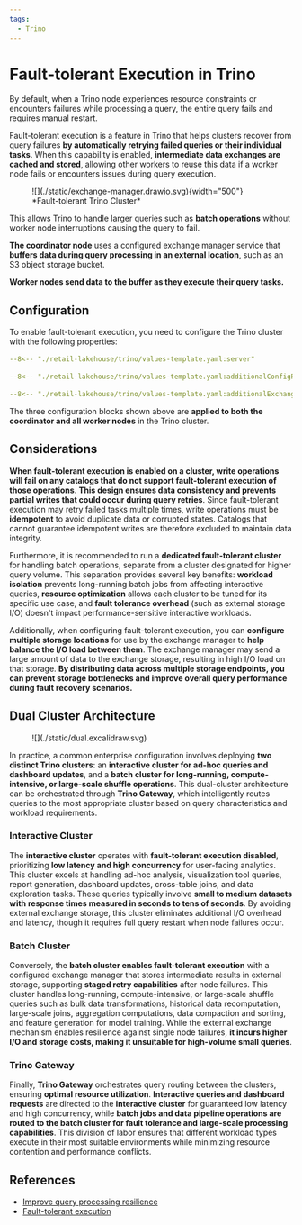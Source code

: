 ```yaml
---
tags:
  - Trino
---
```


# Fault-tolerant Execution in Trino

By default, when a Trino node experiences resource constraints or encounters failures while processing a query, the entire query fails and requires manual restart.

Fault-tolerant execution is a feature in Trino that helps clusters recover from query failures **by automatically retrying failed queries or their individual tasks**. When this capability is enabled, **intermediate data exchanges are cached and stored**, allowing other workers to reuse this data if a worker node fails or encounters issues during query execution.

<figure markdown="span">
  ![](./static/exchange-manager.drawio.svg){width="500"}
  *Fault-tolerant Trino Cluster*
</figure>


This allows Trino to handle larger queries such as **batch operations** without worker node interruptions causing the query to fail.

**The coordinator node** uses a configured exchange manager service that **buffers data during query processing in an external location**, such as an S3 object storage bucket. 

**Worker nodes send data to the buffer as they execute their query tasks.**

## Configuration

To enable fault-tolerant execution, you need to configure the Trino cluster with the following properties:

```yaml title="value.yaml" linenums="1" hl_lines="1 17-19"
--8<-- "./retail-lakehouse/trino/values-template.yaml:server"
```

```yaml title="value.yaml" linenums="1" hl_lines="1 3"
--8<-- "./retail-lakehouse/trino/values-template.yaml:additionalConfigProperties"
```

```yaml title="value.yaml" linenums="1" hl_lines="1-4"
--8<-- "./retail-lakehouse/trino/values-template.yaml:additionalExchangeManagerProperties"
```

The three configuration blocks shown above are **applied to both the coordinator and all worker nodes** in the Trino cluster.


## Considerations

**When fault-tolerant execution is enabled on a cluster, write operations will fail on any catalogs that do not support fault-tolerant execution of those operations**. **This design ensures data consistency and prevents partial writes that could occur during query retries**. Since fault-tolerant execution may retry failed tasks multiple times, write operations must be **idempotent** to avoid duplicate data or corrupted states. Catalogs that cannot guarantee idempotent writes are therefore excluded to maintain data integrity.

Furthermore, it is recommended to run a **dedicated fault-tolerant cluster** for handling batch operations, separate from a cluster designated for higher query volume. This separation provides several key benefits: **workload isolation** prevents long-running batch jobs from affecting interactive queries, **resource optimization** allows each cluster to be tuned for its specific use case, and **fault tolerance overhead** (such as external storage I/O) doesn't impact performance-sensitive interactive workloads.

Additionally, when configuring fault-tolerant execution, you can **configure multiple storage locations** for use by the exchange manager to **help balance the I/O load between them**. The exchange manager may send a large amount of data to the exchange storage, resulting in high I/O load on that storage. **By distributing data across multiple storage endpoints, you can prevent storage bottlenecks and improve overall query performance during fault recovery scenarios.**

## Dual Cluster Architecture

<figure markdown="span">
  ![](./static/dual.excalidraw.svg)
</figure>

In practice, a common enterprise configuration involves deploying **two distinct Trino clusters**: an **interactive cluster for ad-hoc queries and dashboard updates**, and a **batch cluster for long-running, compute-intensive, or large-scale shuffle operations**. This dual-cluster architecture can be orchestrated through **Trino Gateway**, which intelligently routes queries to the most appropriate cluster based on query characteristics and workload requirements.

### Interactive Cluster

The **interactive cluster** operates with **fault-tolerant execution disabled**, prioritizing **low latency and high concurrency** for user-facing analytics. This cluster excels at handling ad-hoc analysis, visualization tool queries, report generation, dashboard updates, cross-table joins, and data exploration tasks. These queries typically involve **small to medium datasets with response times measured in seconds to tens of seconds**. By avoiding external exchange storage, this cluster eliminates additional I/O overhead and latency, though it requires full query restart when node failures occur.

### Batch Cluster

Conversely, the **batch cluster enables fault-tolerant execution** with a configured exchange manager that stores intermediate results in external storage, supporting **staged retry capabilities** after node failures. This cluster handles long-running, compute-intensive, or large-scale shuffle queries such as bulk data transformations, historical data recomputation, large-scale joins, aggregation computations, data compaction and sorting, and feature generation for model training. While the external exchange mechanism enables resilience against single node failures, **it incurs higher I/O and storage costs, making it unsuitable for high-volume small queries**.

### Trino Gateway

Finally, **Trino Gateway** orchestrates query routing between the clusters, ensuring **optimal resource utilization**. **Interactive queries and dashboard requests** are directed to the **interactive cluster** for guaranteed low latency and high concurrency, while **batch jobs and data pipeline operations are routed to the batch cluster for fault tolerance and large-scale processing capabilities**. This division of labor ensures that different workload types execute in their most suitable environments while minimizing resource contention and performance conflicts.

## References

- [Improve query processing resilience](https://trino.io/docs/current/installation/query-resiliency.html)
- [Fault-tolerant execution](https://trino.io/docs/current/admin/fault-tolerant-execution.html)
